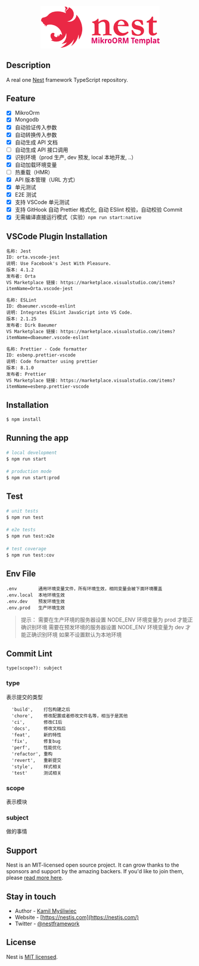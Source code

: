 <p align="center">
  <a href="http://nestjs.com/" target="blank"><img src="./nest-mikro.svg" width="320" alt="Nest Logo" /></a>
</p>

## Description

A real one [Nest](https://github.com/nestjs/nest) framework TypeScript repository.

## Feature

- [x] MikroOrm
- [x] Mongodb
- [x] 自动验证传入参数
- [x] 自动转换传入参数
- [x] 自动生成 API 文档
- [ ] 自动生成 API 接口调用
- [x] 识别环境（prod 生产, dev 预发, local 本地开发, ..）
- [x] 自动加载环境变量
- [ ] 热重载（HMR）
- [x] API 版本管理（URL 方式）
- [x] 单元测试
- [x] E2E 测试
- [x] 支持 VSCode 单元测试
- [x] 支持 GitHook 自动 Prettier 格式化, 自动 ESlint 校验，自动校验 Commit
- [x] 无需编译直接运行模式（实验）`npm run start:native`

## VSCode Plugin Installation

```
名称: Jest
ID: orta.vscode-jest
说明: Use Facebook's Jest With Pleasure.
版本: 4.1.2
发布者: Orta
VS Marketplace 链接: https://marketplace.visualstudio.com/items?itemName=Orta.vscode-jest
```

```
名称: ESLint
ID: dbaeumer.vscode-eslint
说明: Integrates ESLint JavaScript into VS Code.
版本: 2.1.25
发布者: Dirk Baeumer
VS Marketplace 链接: https://marketplace.visualstudio.com/items?itemName=dbaeumer.vscode-eslint
```

```
名称: Prettier - Code formatter
ID: esbenp.prettier-vscode
说明: Code formatter using prettier
版本: 8.1.0
发布者: Prettier
VS Marketplace 链接: https://marketplace.visualstudio.com/items?itemName=esbenp.prettier-vscode
```

## Installation

```bash
$ npm install
```

## Running the app

```bash
# local development
$ npm run start

# production mode
$ npm run start:prod
```

## Test

```bash
# unit tests
$ npm run test

# e2e tests
$ npm run test:e2e

# test coverage
$ npm run test:cov
```

## Env File

```
.env        通用环境变量文件，所有环境生效，相同变量会被下面环境覆盖
.env.local  本地环境生效
.env.dev    预发环境生效
.env.prod   生产环境生效
```

> 提示：
> 需要在生产环境的服务器设置 NODE_ENV 环境变量为 prod 才能正确识别环境
> 需要在预发环境的服务器设置 NODE_ENV 环境变量为 dev 才能正确识别环境
> 如果不设置默认为本地环境

## Commit Lint

```
type(scope?): subject
```

### type

表示提交的类型

```
  'build',    打包构建之后
  'chore',    修改配置或者修改文件名等，相当于是其他
  'ci',       修改CI后
  'docs',     修改文档后
  'feat',     新的特性
  'fix',      修复bug
  'perf',     性能优化
  'refactor', 重构
  'revert',   重新提交
  'style',    样式相关
  'test'      测试相关
```

### scope

表示模块

### subject

做的事情

## Support

Nest is an MIT-licensed open source project. It can grow thanks to the sponsors and support by the amazing backers. If you'd like to join them, please [read more here](https://docs.nestjs.com/support).

## Stay in touch

- Author - [Kamil Myśliwiec](https://kamilmysliwiec.com)
- Website - [https://nestjs.com](https://nestjs.com/)
- Twitter - [@nestframework](https://twitter.com/nestframework)

## License

Nest is [MIT licensed](LICENSE).
